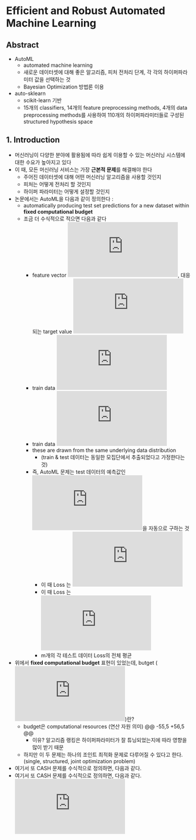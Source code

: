 # Efficient and Robust Automated Machine Learning
## Abstract
- AutoML
	- automated machine learning
	- 새로운 데이터셋에 대해 좋은 알고리즘, 피처 전처리 단계, 각 각의 하이퍼파라미터 값을 선택하는 것
	- Bayesian Optimization 방법론 이용
- auto-sklearn
	- scikit-learn 기반
	- 15개의 classifiers, 14개의 feature preprocessing methods, 4개의 data preprocessing methods를 사용하여 110개의 하이퍼파라미터들로 구성된 structured hypothesis space
## 1. Introduction
- 머신러닝이 다양한 분야에 활용됨에 따라 쉽게 이용할 수 있는 머신러닝 시스템에 대한 수요가 높아지고 있다
- 이 때, 모든 머신러닝 서비스는 가장 **근본적 문제**를 해결해야 한다
	- 주어진 데이터셋에 대해 어떤 머신러닝 알고리즘을 사용할 것인지
	- 피처는 어떻게 전처리 할 것인지
	- 하이퍼 파라미터는 어떻게 설정할 것인지
- 논문에서는 AutoML을 다음과 같이 정의한다 :
	- automatically producing test set predictions for a new dataset within **fixed computational budget**
	- 조금 더 수식적으로 적으면 다음과 같다
		- feature vector ![](https://latex.codecogs.com/gif.latex?x_i), 대응되는 target value ![](https://latex.codecogs.com/gif.latex?y_i)
		- train data ![](https://latex.codecogs.com/gif.latex?D_%7Btrain%7D%20%3D%20%7B%28x_1%2C%20y_1%29%2C%20...%20%2C%20%28x_n%2C%20y_n%29%7D)
		- train data ![](https://latex.codecogs.com/gif.latex?D_%7Btest%7D%20%3D%20%7B%28x_%7Bn&plus;1%7D%2C%20y_%7Bn&plus;1%7D%29%2C%20...%20%2C%20%28x_%7Bn&plus;m%7D%2C%20y_%7Bn&plus;m%7D%29%7D)
		- these are drawn from the same underlying data distribution
			- (train & test 데이터는 동일한 모집단에서 추출되었다고 가정한다는 것)
		- 즉, AutoML 문제는 test 데이터의 예측값인 ![](https://latex.codecogs.com/gif.latex?%5Chat%7By%7D_%7Bn&plus;j%7D%2C%20...%2C%20%5Chat%7By%7D_%7Bn&plus;m%7D)을 자동으로 구하는 것
			- 이 때 Loss 는 ![](https://latex.codecogs.com/gif.latex?%5Cfrac%7B1%7D%7Bm%7D%20%5Csum_%7Bj%3D1%7D%5Em%20L%28%5Chat%7By%7D_%7Bn&plus;j%7D%2C%20y_%7Bn&plus;j%7D%29)
			- 이 때 Loss 는  
			![](https://latex.codecogs.com/gif.latex?%5Cfrac%7B1%7D%7Bm%7D%20%5Csum_%7Bj%3D1%7D%5Em%20L%28%5Chat%7By%7D_%7Bn&plus;j%7D%2C%20y_%7Bn&plus;j%7D%29)
			- m개의 각 테스트 데이터 Loss의 전체 평균
- 위에서 **fixed computational budget** 표현이 있었는데, butget (![](https://latex.codecogs.com/gif.latex?b))란?
	- budget은 computational resources (연산 자원 의미)
@@ -55,5 +56,5 @@
		- 이유? 알고리즘 랭킹은 하이퍼파라미터가 잘 튜닝되었는지에 따라 영향을 많이 받기 때문
	- 하지만 이 두 문제는 하나의 조인트 최적화 문제로 다루어질 수 있다고 한다.
		(single, structured, joint optimization problem)
- 여기서 또 CASH 문제를 수식적으로 정의하면, 다음과 같다.
- 여기서 또 CASH 문제를 수식적으로 정의하면, 다음과 같다.  
![](https://latex.codecogs.com/gif.latex?argmin%20%5Cfrac%7B1%7D%7BK%7D%20%5Csum_%7Bi%3D1%7D%5EK%20L%28A%5E%7B%28j%29%7D_%5Clambda%2C%20D%5E%7B%28i%29%7D%20_%7Btrain%7D%2C%20D%5E%7B%28i%29%7D_%7Bvalid%7D%29)
